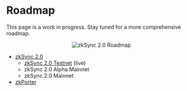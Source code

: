 # Roadmap

This page is a work in progress. Stay tuned for a more comprehensive roadmap.
<p align="center"> 
  <img src="/100-days-to-mainnet.png" alt="zkSync 2.0 Roadmap">
</p>

- [zkSync 2.0](https://matterlabs.medium.com/100-days-to-mainnet-6f230893bd73)
  - [zkSync 2.0 Testnet](https://v2.zksync.io/) (live)
  - zkSync 2.0 Alpha Mainnet
  - zkSync 2.0 Mainnet
- [zkPorter](https://blog.matter-labs.io/zkporter-a-breakthrough-in-l2-scaling-ed5e48842fbf)
